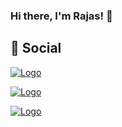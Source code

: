 ### Hi there, I'm Rajas! 👋

<!--
**rajasjoshii/rajasjoshii** is a ✨ _special_ ✨ repository because its `README.md` (this file) appears on your GitHub profile.

Here are some ideas to get you started:

- 🔭 I’m currently working on ...
- 🌱 I’m currently learning ...
- 👯 I’m looking to collaborate on ...
- 🤔 I’m looking for help with ...
- 💬 Ask me about ...
- 📫 How to reach me: ...
- 😄 Pronouns: ...
- ⚡ Fun fact: ...
-->
## 🧑 Social

[![Logo](https://img.shields.io/badge/LinkedIn-0077B5?style=for-the-badge&logo=linkedin&logoColor=white)](https://www.linkedin.com/in/rajas-joshi-015a08193/)

[![Logo](https://img.shields.io/badge/GitHub-100000?style=for-the-badge&logo=github&logoColor=white)](https://github.com/rajasjoshii/)

[![Logo](https://img.shields.io/badge/Gmail-D14836?style=for-the-badge&logo=gmail&logoColor=white)]((mailto:rajasj6@gmail.com))


